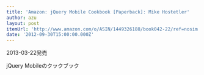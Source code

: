 ```yaml
---
title: 'Amazon: jQuery Mobile Cookbook [Paperback]: Mike Hostetler'
author: azu
layout: post
itemUrl: 'http://www.amazon.com/o/ASIN/1449326188/book042-22/ref=nosim'
date: '2012-09-30T15:00:00.000Z'
---
```

2013-03-22発売

jQuery Mobileのクックブック

